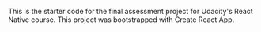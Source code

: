 This is the starter code for the final assessment project for Udacity's React Native course. This project was bootstrapped with Create React App.